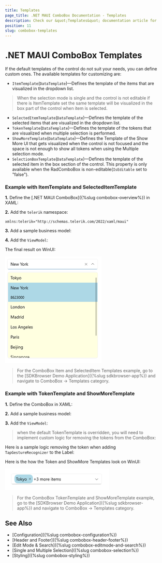 ```yaml
---
title: Templates
page_title: .NET MAUI ComboBox Documentation - Templates
description: Check our &quot;Templates&quot; documentation article for Telerik ComboBox for .NET MAUI control.
position: 11
slug: combobox-templates
---
```


# .NET MAUI ComboBox Templates

If the default templates of the control do not suit your needs, you can define custom ones. The available templates for customizing are:

* `ItemTemplate`(`DataTemplate`)&mdash;Defines the template of the items that are visualized in the dropdown list.

> When the selection mode is single and the control is not editable if there is ItemTemplate set the same template will be visualized in the box part of the control when item is selected.

* `SelectedItemTemplate`(`DataTemplate`)&mdash;Defines the template of the selected items that are visualized in the dropdown list.
* `TokenTemplate`(`DataTemplate`)&mdash;Defines the template of the tokens that are visualized when multiple selection is performed.
* `ShowMoreTemplate`(`DataTemplate`)&mdash;Defines the Template of the Show More UI that gets visualized when the control is not focused and the space is not enough to show all tokens when using the Multiple selection mode.
* `SelectionBoxTemplate`(`DataTemplate`)&mdash;Defines the template of the selected item in the box section of the control. This property is only available when the RadComboBox is non-editable(`IsEditable` set to "false").

### Example with ItemTemplate and SelectedItemTemplate

**1.** Define the [.NET MAUI ComboBox]({%slug combobox-overview%}) in XAML:

<snippet id='combobox-item-selecteditem-templates'/>

**2.** Add the `telerik` namespace:

```XAML
xmlns:telerik="http://schemas.telerik.com/2022/xaml/maui"
```

**3.** Add a sample business model:

<snippet id='combobox-city-businessmodel'/>

**4.** Add the `ViewModel`:

<snippet id='combobox-cities-viewmodel'/>

The final result on WinUI: 

![.NET MAUI ComboBox Item and SelectedItem Templates](images/combobox-item-selecteditem-templates.png)

> For the ComboBox Item and SelectedItem Templates example, go to the [SDKBrowser Demo Application]({%slug sdkbrowser-app%}) and navigate to ComboBox -> Templates category.

### Example with TokenTemplate and ShowMoreTemplate

**1.** Define the ComboBox in XAML:

<snippet id='combobox-tokentemplate'/>

**2.** Add a sample business model:

<snippet id='combobox-city-businessmodel'/>

**3.** Add the `ViewModel`:

<snippet id='combobox-cities-viewmodel'/>

> when the default TokenTemplate is overridden, you will need to implement custom logic for removing the tokens from the ComboBox:

Here is a sample logic removing the token when adding `TapGestureRecognizer` to the Label:

<snippet id='remove-the-selecteditem'/>

Here is the how the Token and ShowMore Templates look on WinUI:

![.NET MAUI ComboBox Token and Show More Templates](images/combobox-token-showmore-templates.png)

> For the ComboBox TokenTemplate and ShowMoreTemplate example, go to the [SDKBrowser Demo Application]({%slug sdkbrowser-app%}) and navigate to ComboBox -> Templates category.

## See Also

- [Configuration]({%slug combobox-configuration%})
- [Header and Footer]({%slug combobox-header-footer%})
- [Edit Mode & Search]({%slug combobox-editmode-and-search%}) 
- [Single and Multiple Selection]({%slug combobox-selection%})
- [Styling]({%slug combobox-styling%})
